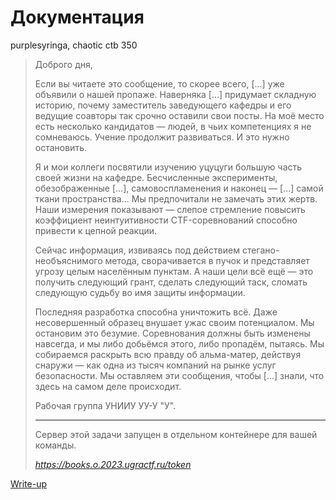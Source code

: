 # Документация

purplesyringa, chaotic ctb 350

> Доброго дня,
> 
> Если вы читаете это сообщение, то скорее всего, [...] уже объявили о нашей пропаже. Наверняка [...] придумает складную историю, почему заместитель заведующего кафедры и его ведущие соавторы так срочно оставили свои посты. На моё место есть несколько кандидатов — людей, в чьих компетенциях я не сомневаюсь. Учение продолжит развиваться. И это нужно остановить.
> 
> Я и мои коллеги посвятили изучению уцуцуги большую часть своей жизни на кафедре. Бесчисленные эксперименты, обезображенные [...], самовоспламенения и наконец — [...] самой ткани пространства... Мы предпочитали не замечать этих жертв. Наши измерения показывают — слепое стремление повысить коэффициент неинтуитивности CTF-соревнований способно привести к цепной реакции.
> 
> Сейчас информация, извиваясь под действием стегано-необъяснимого метода, сворачивается в пучок и представляет угрозу целым населённым пунктам. А наши цели всё ещё — это получить следующий грант, сделать следующий таск, сломать следующую судьбу во имя защиты информации.
> 
> Последняя разработка способна уничтожить всё. Даже несовершенный образец внушает ужас своим потенциалом. Мы остановим это безумие. Соревнования должны быть изменены навсегда, и мы либо добьёмся этого, либо пропадём, пытаясь. Мы собираемся раскрыть всю правду об альма-матер, действуя снаружи — как одна из тысяч компаний на рынке услуг безопасности. Мы оставляем эти сообщения, чтобы [...] знали, что здесь на самом деле происходит.
>
> Рабочая группа УНИИУ УУ-У "У".
>
> ----
> 
> Сервер этой задачи запущен в отдельном контейнере для вашей команды.
>
> *https://books.o.2023.ugractf.ru/token*

[Write-up](WRITEUP.md)
